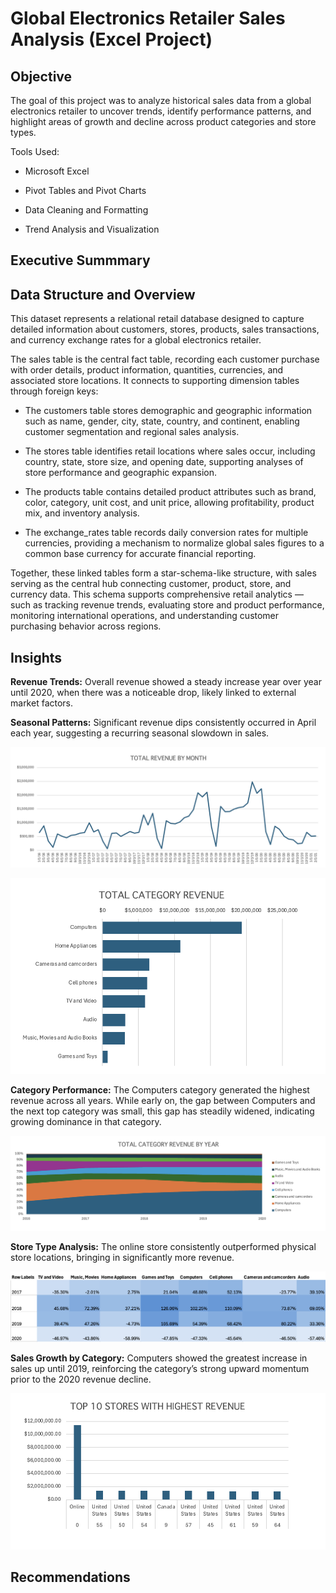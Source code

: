 # Global Electronics Retailer Sales Analysis (Excel Project)

## Objective
The goal of this project was to analyze historical sales data from a global electronics retailer to uncover trends, identify performance patterns, and highlight areas of growth and decline across product categories and store types.

Tools Used:

- Microsoft Excel

- Pivot Tables and Pivot Charts

- Data Cleaning and Formatting

- Trend Analysis and Visualization

## Executive Summmary

## Data Structure and Overview

This dataset represents a relational retail database designed to capture detailed information about customers, stores, products, sales transactions, and currency exchange rates for a global electronics retailer.

The sales table is the central fact table, recording each customer purchase with order details, product information, quantities, currencies, and associated store locations. It connects to supporting dimension tables through foreign keys:

- The customers table stores demographic and geographic information such as name, gender, city, state, country, and continent, enabling customer segmentation and regional sales analysis.

- The stores table identifies retail locations where sales occur, including country, state, store size, and opening date, supporting analyses of store performance and geographic expansion.

- The products table contains detailed product attributes such as brand, color, category, unit cost, and unit price, allowing profitability, product mix, and inventory analysis.

- The exchange_rates table records daily conversion rates for multiple currencies, providing a mechanism to normalize global sales figures to a common base currency for accurate financial reporting.

Together, these linked tables form a star-schema-like structure, with sales serving as the central hub connecting customer, product, store, and currency data. This schema supports comprehensive retail analytics — such as tracking revenue trends, evaluating store and product performance, monitoring international operations, and understanding customer purchasing behavior across regions.

## Insights

**Revenue Trends:** Overall revenue showed a steady increase year over year until 2020, when there was a noticeable drop, likely linked to external market factors.

**Seasonal Patterns:** Significant revenue dips consistently occurred in April each year, suggesting a recurring seasonal slowdown in sales.

![My Image_1](images/Chart1.png)

![My Image_2](images/Chart2.png)

**Category Performance:** The Computers category generated the highest revenue across all years. While early on, the gap between Computers and the next top category was small, this gap has steadily widened, indicating growing dominance in that category.

![My Image_3](images/Chart3.png)

**Store Type Analysis:** The online store consistently outperformed physical store locations, bringing in significantly more revenue.

![My Image_7](images/Chart7.png)

**Sales Growth by Category:** Computers showed the greatest increase in sales up until 2019, reinforcing the category’s strong upward momentum prior to the 2020 revenue decline.

![My Image_4](images/Chart5.png)

## Recommendations
